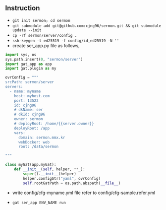 ## Instruction

- `git init sermon; cd sermon`
- `git submodule add git@github.com:cjng96/sermon.git && git submodule update --init`
- `cp -rf sermon/server/config .`
- `ssh-keygen -t ed25519 -f config/id_ed25519 -N ''`
- create ser_app.py file as follows,

```python
import sys, os
sys.path.insert(0, "sermon/server")
import gat_app as app
import gat.plugin as my

ovrConfig = """
srcPath: sermon/server
servers:
  - name: myname
    host: myhost.com
    port: 13522
    id: cjng96
    # dkName: ser
    # dkId: cjng96
    owner: sermon
    # deployRoot: /home/{{server.owner}}
    deployRoot: /app
    vars:
      domain: sermon.mmx.kr
      webDocker: web
      root: /data/sermon

"""

class myGat(app.myGat):
    def __init__(self, helper, **_):
        super().__init__(helper)
        helper.configStr("yaml", ovrConfig)
        self.rootGatPath = os.path.abspath(__file__)
```

- write config/cfg-myname.yml file refer to config/cfg-sample.refer.yml

- `gat ser_app ENV_NAME run`
